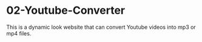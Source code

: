 # 02-Youtube-Converter
This is a dynamic look website that can convert Youtube videos into mp3 or mp4 files.
